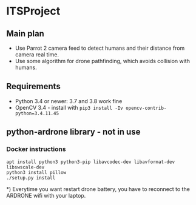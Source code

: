 # ITSProject

## Main plan
- Use Parrot 2 camera feed to detect humans and their distance from camera real time.
- Use some algorithm for drone pathfinding, which avoids collision with humans.

## Requirements

- Python 3.4 or newer: 3.7 and 3.8 work fine
- OpenCV 3.4 - install with `pip3 install -Iv opencv-contrib-python=3.4.11.45`

## python-ardrone library - not in use

### Docker instructions
```
apt install python3 python3-pip libavcodec-dev libavformat-dev libswscale-dev
python3 install pillow
./setup.py install
```

*) Everytime you want restart drone battery, you have to reconnect to the ARDRONE wifi with your laptop.
